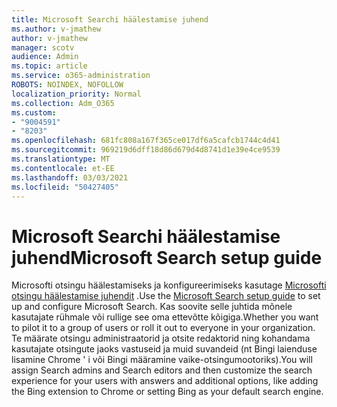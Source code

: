 ```yaml
---
title: Microsoft Searchi häälestamise juhend
ms.author: v-jmathew
author: v-jmathew
manager: scotv
audience: Admin
ms.topic: article
ms.service: o365-administration
ROBOTS: NOINDEX, NOFOLLOW
localization_priority: Normal
ms.collection: Adm_O365
ms.custom:
- "9004591"
- "8203"
ms.openlocfilehash: 681fc808a167f365ce017df6a5cafcb1744c4d41
ms.sourcegitcommit: 969219d6dff18d86d679d4d8741d1e39e4ce9539
ms.translationtype: MT
ms.contentlocale: et-EE
ms.lasthandoff: 03/03/2021
ms.locfileid: "50427405"
---
```

# <a name="microsoft-search-setup-guide"></a><span data-ttu-id="1f5d6-102">Microsoft Searchi häälestamise juhend</span><span class="sxs-lookup"><span data-stu-id="1f5d6-102">Microsoft Search setup guide</span></span>

<span data-ttu-id="1f5d6-103">Microsofti otsingu häälestamiseks ja konfigureerimiseks kasutage [Microsofti otsingu häälestamise juhendit](https://go.microsoft.com/fwlink/?linkid=2153798) .</span><span class="sxs-lookup"><span data-stu-id="1f5d6-103">Use the [Microsoft Search setup guide](https://go.microsoft.com/fwlink/?linkid=2153798) to set up and configure Microsoft Search.</span></span> <span data-ttu-id="1f5d6-104">Kas soovite selle juhtida mõnele kasutajate rühmale või rullige see oma ettevõtte kõigiga.</span><span class="sxs-lookup"><span data-stu-id="1f5d6-104">Whether you want to pilot it to a group of users or roll it out to everyone in your organization.</span></span> <span data-ttu-id="1f5d6-105">Te määrate otsingu administraatorid ja otsite redaktorid ning kohandama kasutajate otsingute jaoks vastuseid ja muid suvandeid (nt Bingi laienduse lisamine Chrome ' i või Bingi määramine vaike-otsingumootoriks).</span><span class="sxs-lookup"><span data-stu-id="1f5d6-105">You will assign Search admins and Search editors and then customize the search experience for your users with answers and additional options, like adding the Bing extension to Chrome or setting Bing as your default search engine.</span></span>
